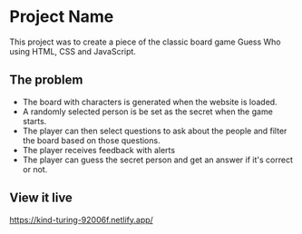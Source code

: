 # Project Name

This project was to create a piece of the classic board game Guess Who using HTML, CSS and JavaScript.

## The problem

- The board with characters is generated when the website is loaded.
- A randomly selected person is be set as the secret when the game starts.
- The player can then select questions to ask about the people and filter the board based on those questions.
- The player receives feedback with alerts
- The player can guess the secret person and get an answer if it's correct or not.


## View it live

https://kind-turing-92006f.netlify.app/
